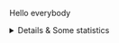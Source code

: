 Hello everybody

<details>
  <summary>Details & Some statistics</summary>

### What I do:
- Experienced in Java Developer
  
### Statistics
  <img src="https://github-readme-stats.vercel.app/api?username=hanfak&show_icons=true" alt="GitHub stats">

  <img src="https://github-readme-stats.vercel.app/api/top-langs/?username=hanfak&langs_count=5&theme=tokyonight" alt="Languages">
  
### Trophy
![trophy](https://github-profile-trophy.vercel.app/?username=hanfak)
</details>
